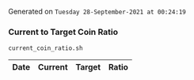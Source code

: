 Generated on `Tuesday 28-September-2021 at 00:24:19`

### Current to Target Coin Ratio
`current_coin_ratio.sh`

Date|Current|Target|Ratio
---|---|---|---
